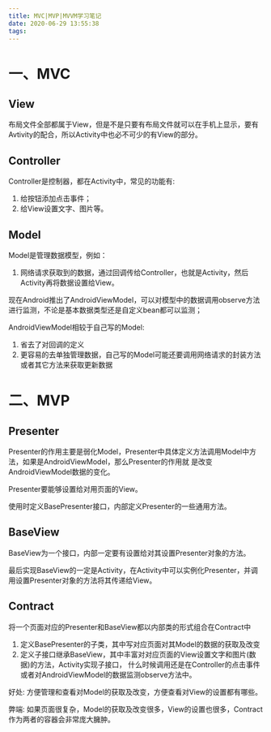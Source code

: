 ```yaml
---
title: MVC|MVP|MVVM学习笔记
date: 2020-06-29 13:55:38
tags: 
---
```



# 一、MVC

## View

布局文件全部都属于View，但是不是只要有布局文件就可以在手机上显示，要有Avtivity的配合，所以Activity中也必不可少的有View的部分。

## Controller

Controller是控制器，都在Activity中，常见的功能有:

1. 给按钮添加点击事件；
2. 给View设置文字、图片等。

## Model

Model是管理数据模型，例如：

1. 网络请求获取到的数据，通过回调传给Controller，也就是Activity，然后Activity再将数据设置给View。

现在Android推出了AndroidViewModel，可以对模型中的数据调用observe方法进行监测，不论是基本数据类型还是自定义bean都可以监测；

AndroidViewModel相较于自己写的Model:

1. 省去了对回调的定义
2. 更容易的去单独管理数据，自己写的Model可能还要调用网络请求的封装方法或者其它方法来获取更新数据

# 二、MVP

## Presenter

Presenter的作用主要是弱化Model，Presenter中具体定义方法调用Model中方法，如果是AndroidViewModel，那么Presenter的作用就
是改变AndroidViewModel数据的变化。

Presenter要能够设置给对用页面的View。

使用时定义BasePresenter接口，内部定义Presenter的一些通用方法。

## BaseView

BaseView为一个接口，内部一定要有设置给对其设置Presenter对象的方法。

最后实现BaseView的一定是Activity，在Activity中可以实例化Presenter，并调用设置Presenter对象的方法将其传递给View。

## Contract

将一个页面对应的Presenter和BaseView都以内部类的形式组合在Contract中

1. 定义BasePresenter的子类，其中写对应页面对其Model的数据的获取及改变
2. 定义子接口继承BaseView，其中丰富对对应页面的View设置文字和图片(数据)的方法，Activity实现子接口，
什么时候调用还是在Controller的点击事件或者对AndroidViewModel的数据监测observe方法中。

好处: 方便管理和查看对Model的获取及改变，方便查看对View的设置都有哪些。

弊端: 如果页面很复杂，Model的获取及改变很多，View的设置也很多，Contract作为两者的容器会非常庞大臃肿。